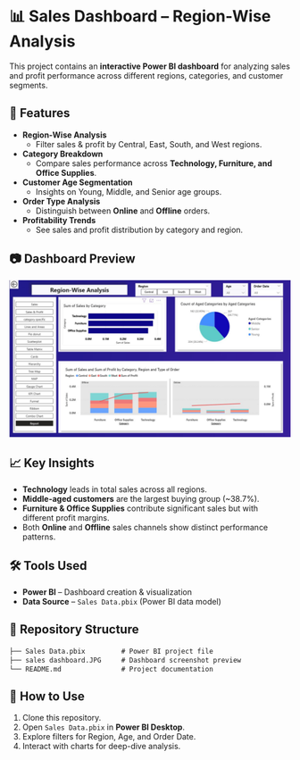 # 📊 Sales Dashboard – Region-Wise Analysis  

This project contains an **interactive Power BI dashboard** for analyzing sales and profit performance across different regions, categories, and customer segments.  

## 🚀 Features  
- **Region-Wise Analysis**  
  - Filter sales & profit by Central, East, South, and West regions.  
- **Category Breakdown**  
  - Compare sales performance across **Technology, Furniture, and Office Supplies**.  
- **Customer Age Segmentation**  
  - Insights on Young, Middle, and Senior age groups.  
- **Order Type Analysis**  
  - Distinguish between **Online** and **Offline** orders.  
- **Profitability Trends**  
  - See sales and profit distribution by category and region.  

## 📷 Dashboard Preview  
![Sales Dashboard](sales%20dashboard.JPG)  

## 📈 Key Insights  
- **Technology** leads in total sales across all regions.  
- **Middle-aged customers** are the largest buying group (~38.7%).  
- **Furniture & Office Supplies** contribute significant sales but with different profit margins.  
- Both **Online** and **Offline** sales channels show distinct performance patterns.  

## 🛠 Tools Used  
- **Power BI** – Dashboard creation & visualization  
- **Data Source** – `Sales Data.pbix` (Power BI data model)  

## 📂 Repository Structure  
```
├── Sales Data.pbix         # Power BI project file  
├── sales dashboard.JPG     # Dashboard screenshot preview  
└── README.md               # Project documentation  
```  

## 📌 How to Use  
1. Clone this repository.  
2. Open `Sales Data.pbix` in **Power BI Desktop**.  
3. Explore filters for Region, Age, and Order Date.  
4. Interact with charts for deep-dive analysis.
